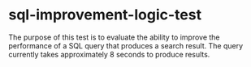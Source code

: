 # sql-improvement-logic-test
The purpose of this test is to evaluate the ability to improve the performance of a SQL query that produces a search result. The query currently takes approximately 8 seconds to produce results.
